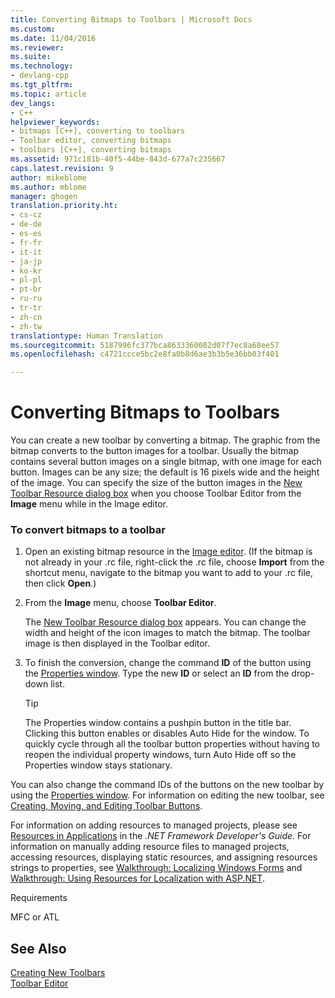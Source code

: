 ```yaml
---
title: Converting Bitmaps to Toolbars | Microsoft Docs
ms.custom: 
ms.date: 11/04/2016
ms.reviewer: 
ms.suite: 
ms.technology:
- devlang-cpp
ms.tgt_pltfrm: 
ms.topic: article
dev_langs:
- C++
helpviewer_keywords:
- bitmaps [C++], converting to toolbars
- Toolbar editor, converting bitmaps
- toolbars [C++], converting bitmaps
ms.assetid: 971c181b-40f5-44be-843d-677a7c235667
caps.latest.revision: 9
author: mikeblome
ms.author: mblome
manager: ghogen
translation.priority.ht:
- cs-cz
- de-de
- es-es
- fr-fr
- it-it
- ja-jp
- ko-kr
- pl-pl
- pt-br
- ru-ru
- tr-tr
- zh-cn
- zh-tw
translationtype: Human Translation
ms.sourcegitcommit: 5187996fc377bca8633360082d07f7ec8a68ee57
ms.openlocfilehash: c4721ccce5bc2e8fa0b8d6ae3b3b5e36bb03f401

---
```

# Converting Bitmaps to Toolbars
You can create a new toolbar by converting a bitmap. The graphic from the bitmap converts to the button images for a toolbar. Usually the bitmap contains several button images on a single bitmap, with one image for each button. Images can be any size; the default is 16 pixels wide and the height of the image. You can specify the size of the button images in the [New Toolbar Resource dialog box](../mfc/new-toolbar-resource-dialog-box.md) when you choose Toolbar Editor from the **Image** menu while in the Image editor.  
  
### To convert bitmaps to a toolbar  
  
1.  Open an existing bitmap resource in the [Image editor](../mfc/image-editor-for-icons.md). (If the bitmap is not already in your .rc file, right-click the .rc file, choose **Import** from the shortcut menu, navigate to the bitmap you want to add to your .rc file, then click **Open**.)  
  
2.  From the **Image** menu, choose **Toolbar Editor**.  
  
     The [New Toolbar Resource dialog box](../mfc/new-toolbar-resource-dialog-box.md) appears. You can change the width and height of the icon images to match the bitmap. The toolbar image is then displayed in the Toolbar editor.  
  
3.  To finish the conversion, change the command **ID** of the button using the [Properties window](/visualstudio/ide/reference/properties-window). Type the new **ID** or select an **ID** from the drop-down list.  
  
    > [!TIP]
    >  The Properties window contains a pushpin button in the title bar. Clicking this button enables or disables Auto Hide for the window. To quickly cycle through all the toolbar button properties without having to reopen the individual property windows, turn Auto Hide off so the Properties window stays stationary.  
  
 You can also change the command IDs of the buttons on the new toolbar by using the [Properties window](/visualstudio/ide/reference/properties-window). For information on editing the new toolbar, see [Creating, Moving, and Editing Toolbar Buttons](../mfc/creating-moving-and-editing-toolbar-buttons.md).  
  
 For information on adding resources to managed projects, please see [Resources in Applications](http://msdn.microsoft.com/library/8ad495d4-2941-40cf-bf64-e82e85825890) in the *.NET Framework Developer's Guide.* For information on manually adding resource files to managed projects, accessing resources, displaying static resources, and assigning resources strings to properties, see [Walkthrough: Localizing Windows Forms](http://msdn.microsoft.com/en-us/9a96220d-a19b-4de0-9f48-01e5d82679e5) and [Walkthrough: Using Resources for Localization with ASP.NET](http://msdn.microsoft.com/library/bb4e5b44-e2b0-48ab-bbe9-609fb33900b6).  
  
 Requirements  
  
 MFC or ATL  
  
## See Also  
 [Creating New Toolbars](../mfc/creating-new-toolbars.md)   
 [Toolbar Editor](../mfc/toolbar-editor.md)




<!--HONumber=Jan17_HO2-->


